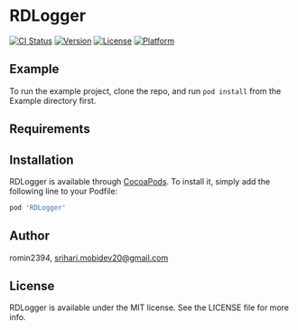 # RDLogger

[![CI Status](https://img.shields.io/travis/romin2394/RDLogger.svg?style=flat)](https://travis-ci.org/romin2394/RDLogger)
[![Version](https://img.shields.io/cocoapods/v/RDLogger.svg?style=flat)](https://cocoapods.org/pods/RDLogger)
[![License](https://img.shields.io/cocoapods/l/RDLogger.svg?style=flat)](https://cocoapods.org/pods/RDLogger)
[![Platform](https://img.shields.io/cocoapods/p/RDLogger.svg?style=flat)](https://cocoapods.org/pods/RDLogger)

## Example

To run the example project, clone the repo, and run `pod install` from the Example directory first.

## Requirements

## Installation

RDLogger is available through [CocoaPods](https://cocoapods.org). To install
it, simply add the following line to your Podfile:

```ruby
pod 'RDLogger'
```

## Author

romin2394, srihari.mobidev20@gmail.com

## License

RDLogger is available under the MIT license. See the LICENSE file for more info.
